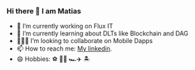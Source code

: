 ### Hi there 👋 I am Matias


- 🔭 I’m currently working on Flux IT
- 🌱 I’m currently learning about DLTs like Blockchain and DAG
- 🧑🏻‍💻  I’m looking to collaborate on Mobile Dapps 
- 📫 How to reach me: [My linkedin](https://www.linkedin.com/in/dardo-matias-mansilla-32925a114/).
- 😄 Hobbies: ⚽  🚵‍♂️  🏎✈️ 🏝
